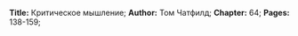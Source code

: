 **Title:** Критическое мышление;
**Author:** Том Чатфилд;
**Chapter:** 64;
**Pages:** 138-159;






